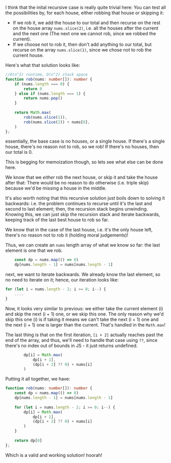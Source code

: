 I think that the inital recursive case is really quite trivial here: You can test all the possibilities by, for each house, either robbing that house or skipping it:
- If we rob it, we add the house to our total and then recurse on the rest on the house array `nums.slice(2)`, i.e. all the houses after the current and the next one (The next one we cannot rob, since we robbed the current). 
- If we choose not to rob it, then don't add anything to our total, but recurse on the array `nums.slice(1)`, since we chose not to rob the current house.

Here's what that solution looks like:

```typescript
//O(n^2) runtime, O(n^2) stack space
function rob(nums: number[]): number {
    if (nums.length === 0) {
        return 0
    } else if (nums.length === 1) {
        return nums.pop()
    }
    
    return Math.max(
        rob(nums.slice(1)),
        rob(nums.slice(2)) + nums[0],
    )
};
```

essentially, the base case is no houses, or a single house. If there's a single house, there's no reason not to rob, so we rob! If there's no houses, then our total is 0.

This is begging for memoization though, so lets see what else can be done here.

We know that we *either* rob the next house, or skip it and take the house after that: There would be no reason to do otherwise (i.e. triple skip) because we'd be missing a house in the middle.

It's also worth noting that this recursive solution just boils down to solving it backwards: i.e. the problem continues to recurse until it's the last and second to last element; then, the recursion stack begins unwinding. Knowing this, we can just skip the recursion stack and iterate backwards, keeping track of the last best house to rob so far.

We know that in the case of the last house, i.e. it's the only house left, there's no reason not to rob it (holding moral judgements)!

Thus, we can create an `nums` length array of what we know so far: the last element is one that we rob. 

```typescript
    const dp = nums.map(() => 0)
    dp[nums.length - 1] = nums[nums.length - 1]
```

next, we want to iterate backwards. We already know the last element, so no need to iterate on it; hence, our iteration looks like:

```typescript
for (let i = nums.length - 2; i >= 0; i--) {
    ....
}
```

Now, it looks very similar to previous: we either take the current element (i) and skip the next (i + 1) one, or we skip this one. The only reason why we'd skip this one (i) is if taking it means we can't take the next (i + 1) one and the next (i + 1) one is larger than the current. That's handled in the `Math.max`!

The last thing is that on the first iteration, `[i + 2]` actually reaches past the end of the array, and thus, we'll need to handle that case using `??`, since there's no index out of bounds in JS - it just returns undefined.

```typescript
        dp[i] = Math.max(
            dp[i + 1],
            (dp[i + 2] ?? 0) + nums[i]
        )   
```

Putting it all together, we have:

```typescript
function rob(nums: number[]): number {
    const dp = nums.map(() => 0)
    dp[nums.length - 1] = nums[nums.length - 1]
    
    for (let i = nums.length - 2; i >= 0; i--) {
        dp[i] = Math.max(
            dp[i + 1],
            (dp[i + 2] ?? 0) + nums[i]
        )   
    }
    
    return dp[0]
};
```

Which is a valid and working solution! hoorah!